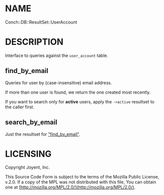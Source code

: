 # NAME

Conch::DB::ResultSet::UserAccount

# DESCRIPTION

Interface to queries against the `user_account` table.

## find\_by\_email

Queries for user by (case-insensitive) email address.

If more than one user is found, we return the one created most recently.

If you want to search only for **active** users, apply the `->active` resultset to the
caller first.

## search\_by\_email

Just the resultset for ["find\_by\_email"](#find_by_email).

# LICENSING

Copyright Joyent, Inc.

This Source Code Form is subject to the terms of the Mozilla Public License,
v.2.0. If a copy of the MPL was not distributed with this file, You can obtain
one at [http://mozilla.org/MPL/2.0/](http://mozilla.org/MPL/2.0/).

